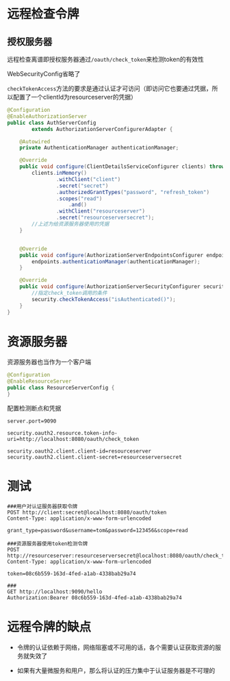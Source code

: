 # 远程检查令牌

## 授权服务器

远程检查离谱即授权服务器通过`/oauth/check_token`来检测token的有效性

WebSecurityConfig省略了

`checkTokenAccess`方法的要求是通过认证才可访问（即访问它也要通过凭据，所以配置了一个clientId为resourceserver的凭据）

```java
@Configuration
@EnableAuthorizationServer
public class AuthServerConfig
        extends AuthorizationServerConfigurerAdapter {

    @Autowired
    private AuthenticationManager authenticationManager;

    @Override
    public void configure(ClientDetailsServiceConfigurer clients) throws Exception {
        clients.inMemory()
                .withClient("client")
                .secret("secret")
                .authorizedGrantTypes("password", "refresh_token")
                .scopes("read")
                    .and()
                .withClient("resourceserver")
                .secret("resourceserversecret");
        //上述为给资源服务器使用的凭据
    }


    @Override
    public void configure(AuthorizationServerEndpointsConfigurer endpoints) throws Exception {
        endpoints.authenticationManager(authenticationManager);
    }

    @Override
    public void configure(AuthorizationServerSecurityConfigurer security) throws Exception {
        //指定check_token调用的条件
        security.checkTokenAccess("isAuthenticated()");
    }
}
```

# 资源服务器

资源服务器也当作为一个客户端

```java
@Configuration
@EnableResourceServer
public class ResourceServerConfig {
}
```

配置检测断点和凭据

```properties
server.port=9090

security.oauth2.resource.token-info-uri=http://localhost:8080/oauth/check_token

security.oauth2.client.client-id=resourceserver
security.oauth2.client.client-secret=resourceserversecret
```

# 测试

```
###用户对认证服务器获取令牌
POST http://client:secret@localhost:8080/oauth/token
Content-Type: application/x-www-form-urlencoded

grant_type=password&username=tom&password=123456&scope=read

###资源服务器使用token检测令牌
POST http://resourceserver:resourceserversecret@localhost:8080/oauth/check_token
Content-Type: application/x-www-form-urlencoded

token=08c6b559-163d-4fed-a1ab-4338bab29a74

###
GET http://localhost:9090/hello
Authorization:Bearer 08c6b559-163d-4fed-a1ab-4338bab29a74
```





# 远程令牌的缺点

+ 令牌的认证依赖于网络，网络阻塞或不可用的话，各个需要认证获取资源的服务就失效了

+ 如果有大量微服务和用户，那么将认证的压力集中于认证服务器是不可理的

